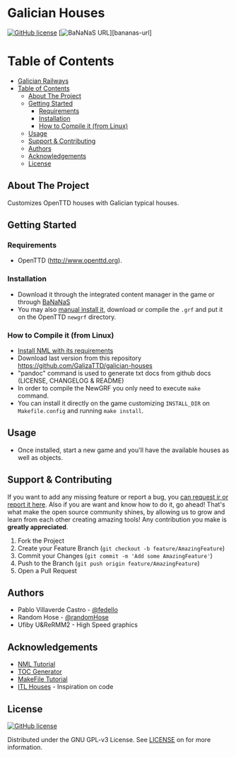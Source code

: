 # Galician Houses
[![GitHub license][license-shield]][license-url] [![BaNaNaS URL][bananas-shield]][bananas-url]

<!-- TABLE OF CONTENTS, generated with gh-md-toc README.md (see #acknowledgements) -->

Table of Contents
=================

* [Galician Railways](#galician-railways)
* [Table of Contents](#table-of-contents)
   * [About The Project](#about-the-project)
   * [Getting Started](#getting-started)
      * [Requirements](#requirements)
      * [Installation](#installation)
      * [How to Compile it (from Linux)](#how-to-compile-it-from-linux)
   * [Usage](#usage)
   * [Support &amp; Contributing](#support--contributing)
   * [Authors](#authors)
   * [Acknowledgements](#acknowledgements)
   * [License](#license)

<!-- ABOUT THE PROJECT -->

## About The Project

Customizes OpenTTD houses with Galician typical houses.


<!-- GETTING STARTED -->
## Getting Started
### Requirements

- OpenTTD (<http://www.openttd.org>).

### Installation

- Download it through the integrated content manager in the game or through [BaNaNaS](http://bananas.openttd.org)
- You may also [manual install it](https://wiki.openttd.org/en/Manual/NewGRF#manual-install), download or compile the `.grf` and put it on the OpenTTD `newgrf` directory.

### How to Compile it (from Linux)

- [Install NML with its requirements](http://newgrf-specs.tt-wiki.net/wiki/NML:Getting_started)
- Download last version from this repository <https://github.com/GalizaTTD/galician-houses>
- "pandoc" command is used to generate txt docs from github docs (LICENSE, CHANGELOG & README)
- In order to compile the NewGRF you only need to execute `make` command.
- You can install it directly on the game customizing `INSTALL_DIR` on `Makefile.config` and running `make install`.

<!-- USAGE EXAMPLES -->
## Usage

- Once installed, start a new game and you'll have the available houses as well as objects.

<!-- CONTRIBUTING -->

## Support & Contributing

If you want to add any missing feature or report a bug, you [can request ir or report it here][issues-url]. Also if you are want and know how to do it, go ahead! That's what make the open source community shines, by allowing us to grow and learn from each other creating amazing tools! Any contribution you make is **greatly appreciated**.

1. Fork the Project
2. Create your Feature Branch (`git checkout -b feature/AmazingFeature`)
3. Commit your Changes (`git commit -m 'Add some AmazingFeature'`)
4. Push to the Branch (`git push origin feature/AmazingFeature`)
5. Open a Pull Request

## Authors

- Pablo Villaverde Castro - [@fedello](https://mastodon.gal/@fedello)
- Random Hose - [@randomHose](https://mastodon.gal/@randomHose)
- Ufiby U&ReRMM2 - High Speed graphics


<!-- ACKNOWLEDGEMENTS -->

## Acknowledgements
* [NML Tutorial](https://newgrf-specs.tt-wiki.net/wiki/NML:Main)
* [TOC Generator](https://github.com/ekalinin/github-markdown-toc)
* [MakeFile Tutorial](https://makefiletutorial.com/)
* [ITL Houses](https://github.com/2TallTyler/itl_houses) - Inspiration on code


## License


[![GitHub license][license-shield]][license-url]

Distributed under the GNU GPL-v3 License. See [LICENSE][license-url] on for more information.


<!-- MARKDOWN LINKS & IMAGES -->
<!-- https://www.markdownguide.org/basic-syntax/#reference-style-links -->
[license-shield]: https://img.shields.io/badge/license-GNU%20GPL--v3-brightgreen
[bananas-shield]: https://img.shields.io/badge/BaNaNaS-1.0-informational
[license-url]: https://github.com/GalizaTTD/galician-houses/blob/main/LICENSE
[project-url]: https://github.com/GalizaTTD/galician-houses
[issues-url]: https://github.com/GalizaTTD/galician-houses/issues
<!-- [bananas-url]: https://bananas.openttd.org/package/newgrf/4b463031 -->
